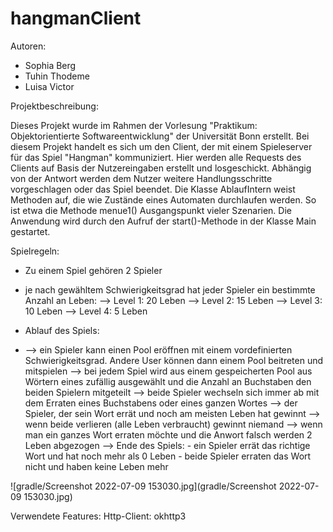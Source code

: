 # hangmanClient

Autoren:

- Sophia Berg
- Tuhin Thodeme
- Luisa Victor

Projektbeschreibung:

Dieses Projekt wurde im Rahmen der Vorlesung "Praktikum: Objektorientierte Softwareentwicklung" der Universität Bonn erstellt.
Bei diesem Projekt handelt es sich um den Client, der mit einem Spieleserver  für das Spiel "Hangman" kommuniziert.
Hier werden alle Requests des Clients auf Basis der Nutzereingaben erstellt und losgeschickt. Abhängig von der Antwort werden dem Nutzer weitere Handlungsschritte vorgeschlagen oder das Spiel beendet.
Die Klasse AblaufIntern weist Methoden auf, die wie Zustände eines Automaten durchlaufen werden. So ist etwa die Methode menue1() Ausgangspunkt vieler Szenarien. Die Anwendung wird durch den Aufruf der start()-Methode in der Klasse Main gestartet.

Spielregeln:

- Zu einem Spiel gehören 2 Spieler 
- je nach gewähltem Schwierigkeitsgrad hat jeder Spieler ein bestimmte Anzahl an Leben:
   --> Level 1: 20 Leben
   --> Level 2: 15 Leben
   --> Level 3: 10 Leben
   --> Level 4: 5 Leben

- Ablauf des Spiels: 
- --> ein Spieler kann einen Pool eröffnen mit einem vordefinierten Schwierigkeitsgrad. Andere User können dann einem Pool beitreten
und mitspielen
  --> bei jedem Spiel wird aus einem gespeicherten Pool aus Wörtern eines zufällig ausgewählt und die Anzahl an Buchstaben den beiden Spielern mitgeteilt
  --> beide Spieler wechseln sich immer ab mit dem Erraten eines Buchstabens oder eines ganzen Wortes
  --> der Spieler, der sein Wort errät und noch am meisten Leben hat gewinnt
  --> wenn beide verlieren (alle Leben verbraucht) gewinnt niemand
  --> wenn man ein ganzes Wort erraten möchte und die Anwort falsch werden 2 Leben abgezogen
  --> Ende des Spiels:
             - ein Spieler errät das richtige Wort und hat noch mehr als 0 Leben
             - beide Spieler erraten das Wort nicht und haben keine Leben mehr


![gradle/Screenshot 2022-07-09 153030.jpg](gradle/Screenshot 2022-07-09 153030.jpg)

Verwendete Features:
Http-Client: okhttp3






